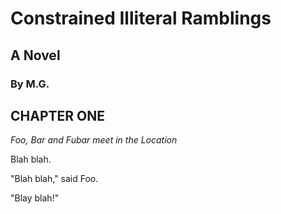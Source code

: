 Constrained Illiteral Ramblings
===============================

A Novel
-------

### By M.G.

CHAPTER ONE
-----------

_Foo, Bar and Fubar meet in the Location_

Blah blah.

"Blah blah," said Foo.

"Blay blah!"
